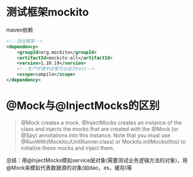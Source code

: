 # 测试框架mockito

maven依赖
```xml
<!--测试框架-->
<dependency>
    <groupId>org.mockito</groupId>
    <artifactId>mockito-all</artifactId>
    <version>1.10.19</version>
    <!--生产环境中这里可以设为test-->
    <scope>compile</scope>
</dependency>
```

# @Mock与@InjectMocks的区别
> @Mock creates a mock. @InjectMocks creates an instance of the class and injects the mocks that are created with the @Mock (or @Spy) annotations into this instance.
Note that you must use @RunWith(MockitoJUnitRunner.class) or Mockito.initMocks(this) to initialize these mocks and inject them.

总结：用@InjectMocks模拟service层对象(需要测试业务逻辑方法的对象)，用@Mock来模拟代表数据源的对象(如dao，es，缓存)等